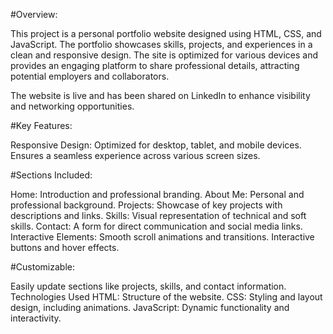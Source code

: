 #Overview:

This project is a personal portfolio website designed using HTML, CSS, and JavaScript. The portfolio showcases skills, projects, and experiences in a clean and responsive design. The site is optimized for various devices and provides an engaging platform to share professional details, attracting potential employers and collaborators.

The website is live and has been shared on LinkedIn to enhance visibility and networking opportunities.

#Key Features:

Responsive Design:
Optimized for desktop, tablet, and mobile devices.
Ensures a seamless experience across various screen sizes.

#Sections Included:

Home: Introduction and professional branding.
About Me: Personal and professional background.
Projects: Showcase of key projects with descriptions and links.
Skills: Visual representation of technical and soft skills.
Contact: A form for direct communication and social media links.
Interactive Elements:
Smooth scroll animations and transitions.
Interactive buttons and hover effects.

#Customizable:

Easily update sections like projects, skills, and contact information.
Technologies Used
HTML: Structure of the website.
CSS: Styling and layout design, including animations.
JavaScript: Dynamic functionality and interactivity.
